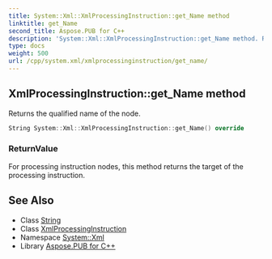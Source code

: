 ```yaml
---
title: System::Xml::XmlProcessingInstruction::get_Name method
linktitle: get_Name
second_title: Aspose.PUB for C++
description: 'System::Xml::XmlProcessingInstruction::get_Name method. Returns the qualified name of the node in C++.'
type: docs
weight: 500
url: /cpp/system.xml/xmlprocessinginstruction/get_name/
---
```

## XmlProcessingInstruction::get_Name method


Returns the qualified name of the node.

```cpp
String System::Xml::XmlProcessingInstruction::get_Name() override
```


### ReturnValue

For processing instruction nodes, this method returns the target of the processing instruction.

## See Also

* Class [String](../../../system/string/)
* Class [XmlProcessingInstruction](../)
* Namespace [System::Xml](../../)
* Library [Aspose.PUB for C++](../../../)
